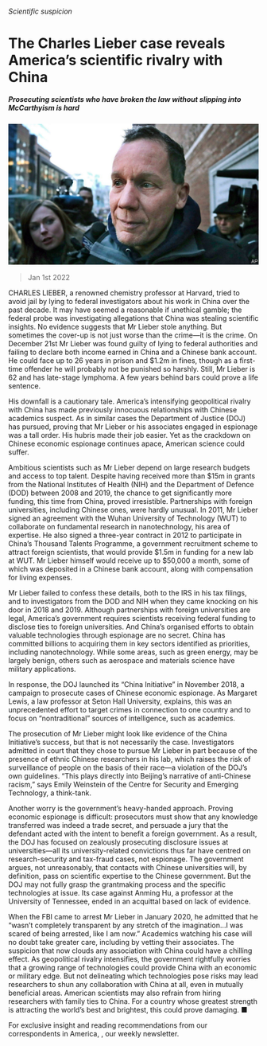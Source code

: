 ###### Scientific suspicion

# The Charles Lieber case reveals America’s scientific rivalry with China 

##### Prosecuting scientists who have broken the law without slipping into McCarthyism is hard 

![image](images/20220101_usp503.jpg) 

> Jan 1st 2022 

CHARLES LIEBER, a renowned chemistry professor at Harvard, tried to avoid jail by lying to federal investigators about his work in China over the past decade. It may have seemed a reasonable if unethical gamble; the federal probe was investigating allegations that China was stealing scientific insights. No evidence suggests that Mr Lieber stole anything. But sometimes the cover-up is not just worse than the crime—it is the crime. On December 21st Mr Lieber was found guilty of lying to federal authorities and failing to declare both income earned in China and a Chinese bank account. He could face up to 26 years in prison and $1.2m in fines, though as a first-time offender he will probably not be punished so harshly. Still, Mr Lieber is 62 and has late-stage lymphoma. A few years behind bars could prove a life sentence.

His downfall is a cautionary tale. America’s intensifying geopolitical rivalry with China has made previously innocuous relationships with Chinese academics suspect. As in similar cases the Department of Justice (DOJ) has pursued, proving that Mr Lieber or his associates engaged in espionage was a tall order. His hubris made their job easier. Yet as the crackdown on Chinese economic espionage continues apace, American science could suffer.


Ambitious scientists such as Mr Lieber depend on large research budgets and access to top talent. Despite having received more than $15m in grants from the National Institutes of Health (NIH) and the Department of Defence (DOD) between 2008 and 2019, the chance to get significantly more funding, this time from China, proved irresistible. Partnerships with foreign universities, including Chinese ones, were hardly unusual. In 2011, Mr Lieber signed an agreement with the Wuhan University of Technology (WUT) to collaborate on fundamental research in nanotechnology, his area of expertise. He also signed a three-year contract in 2012 to participate in China’s Thousand Talents Programme, a government recruitment scheme to attract foreign scientists, that would provide $1.5m in funding for a new lab at WUT. Mr Lieber himself would receive up to $50,000 a month, some of which was deposited in a Chinese bank account, along with compensation for living expenses.

Mr Lieber failed to confess these details, both to the IRS in his tax filings, and to investigators from the DOD and NIH when they came knocking on his door in 2018 and 2019. Although partnerships with foreign universities are legal, America’s government requires scientists receiving federal funding to disclose ties to foreign universities. And China’s organised efforts to obtain valuable technologies through espionage are no secret. China has committed billions to acquiring them in key sectors identified as priorities, including nanotechnology. While some areas, such as green energy, may be largely benign, others such as aerospace and materials science have military applications.

In response, the DOJ launched its “China Initiative” in November 2018, a campaign to prosecute cases of Chinese economic espionage. As Margaret Lewis, a law professor at Seton Hall University, explains, this was an unprecedented effort to target crimes in connection to one country and to focus on “nontraditional” sources of intelligence, such as academics.

The prosecution of Mr Lieber might look like evidence of the China Initiative’s success, but that is not necessarily the case. Investigators admitted in court that they chose to pursue Mr Lieber in part because of the presence of ethnic Chinese researchers in his lab, which raises the risk of surveillance of people on the basis of their race—a violation of the DOJ’s own guidelines. “This plays directly into Beijing’s narrative of anti-Chinese racism,” says Emily Weinstein of the Centre for Security and Emerging Technology, a think-tank.

Another worry is the government’s heavy-handed approach. Proving economic espionage is difficult: prosecutors must show that any knowledge transferred was indeed a trade secret, and persuade a jury that the defendant acted with the intent to benefit a foreign government. As a result, the DOJ has focused on zealously prosecuting disclosure issues at universities—all its university-related convictions thus far have centred on research-security and tax-fraud cases, not espionage. The government argues, not unreasonably, that contacts with Chinese universities will, by definition, pass on scientific expertise to the Chinese government. But the DOJ may not fully grasp the grantmaking process and the specific technologies at issue. Its case against Anming Hu, a professor at the University of Tennessee, ended in an acquittal based on lack of evidence.

When the FBI came to arrest Mr Lieber in January 2020, he admitted that he “wasn’t completely transparent by any stretch of the imagination…I was scared of being arrested, like I am now.” Academics watching his case will no doubt take greater care, including by vetting their associates. The suspicion that now clouds any association with China could have a chilling effect. As geopolitical rivalry intensifies, the government rightfully worries that a growing range of technologies could provide China with an economic or military edge. But not delineating which technologies pose risks may lead researchers to shun any collaboration with China at all, even in mutually beneficial areas. American scientists may also refrain from hiring researchers with family ties to China. For a country whose greatest strength is attracting the world’s best and brightest, this could prove damaging. ■

For exclusive insight and reading recommendations from our correspondents in America, , our weekly newsletter.

